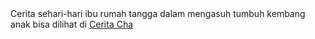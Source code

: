 <html>
Cerita sehari-hari ibu rumah tangga dalam mengasuh tumbuh kembang anak bisa dilihat di <a href="https://www.echaimutenan.com">Cerita Cha</a>
</html>
